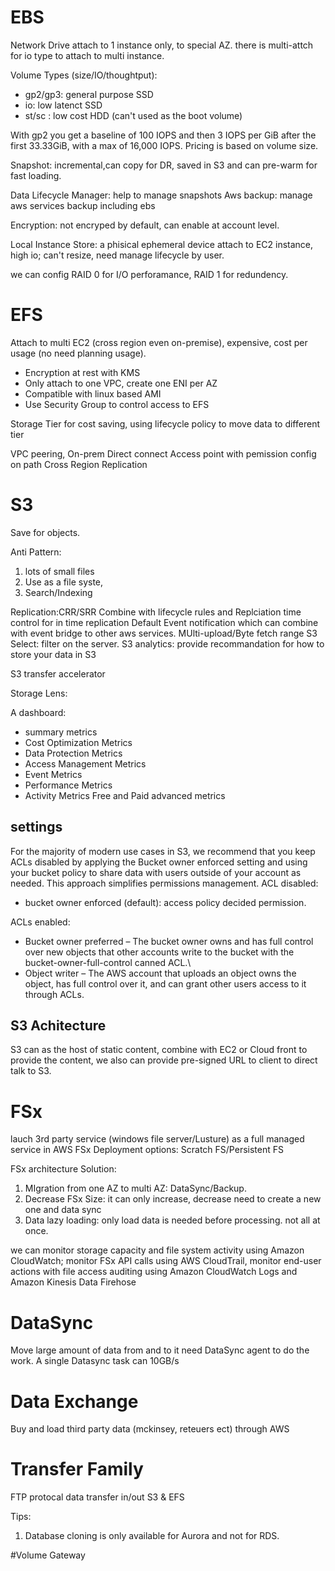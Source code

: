 # EBS

Network Drive attach to 1 instance only, to special AZ. there is multi-attch for io type to attach to multi instance.

Volume Types (size/IO/thoughtput):

- gp2/gp3: general purpose SSD
- io: low latenct SSD
- st/sc : low cost HDD (can't used as the boot volume)

With gp2 you get a baseline of 100 IOPS and then 3 IOPS per GiB after the first 33.33GiB, with a max of 16,000 IOPS. Pricing is based on volume size.

Snapshot: incremental,can copy for DR, saved in S3 and can pre-warm for fast loading.

Data Lifecycle Manager: help to manage snapshots
Aws backup: manage aws services backup including ebs

Encryption: not encryped by default, can enable at account level.

Local Instance Store: a phisical ephemeral device attach to EC2 instance, high io; can't resize, need manage lifecycle by user.

we can config RAID 0 for I/O perforamance, RAID 1 for redundency.

# EFS

Attach to multi EC2 (cross region even on-premise), expensive, cost per usage (no need planning usage).

- Encryption at rest with KMS
- Only attach to one VPC, create one ENI per AZ
- Compatible with linux based AMI
- Use Security Group to control access to EFS

Storage Tier for cost saving, using lifecycle policy to move data to different tier

VPC peering, On-prem Direct connect
Access point with pemission config on path
Cross Region Replication

# S3

Save for objects.

Anti Pattern:

1. lots of small files
2. Use as a file syste,
3. Search/Indexing

Replication:CRR/SRR
Combine with lifecycle rules and Replciation time control for in time replication
Default Event notification which can combine with event bridge to other aws services.
MUlti-upload/Byte fetch range
S3 Select: filter on the server.
S3 analytics: provide recommandation for how to store your data in S3

S3 transfer accelerator

Storage Lens:

A dashboard:

- summary metrics
- Cost Optimization Metrics
- Data Protection Metrics
- Access Management Metrics
- Event Metrics
- Performance Metrics
- Activity Metrics
  Free and Paid advanced metrics

## settings

For the majority of modern use cases in S3, we recommend that you keep ACLs disabled by applying the Bucket owner enforced setting and using your bucket policy to share data with users outside of your account as needed. This approach simplifies permissions management.
ACL disabled:

- bucket owner enforced (default): access policy decided permission.

ACLs enabled:

- Bucket owner preferred – The bucket owner owns and has full control over new objects that other accounts write to the bucket with the bucket-owner-full-control canned ACL.\
- Object writer – The AWS account that uploads an object owns the object, has full control over it, and can grant other users access to it through ACLs.

## S3 Achitecture

S3 can as the host of static content, combine with EC2 or Cloud front to provide the content, we also can provide pre-signed URL to client to direct talk to S3.

# FSx

lauch 3rd party service (windows file server/Lusture) as a full managed service in AWS
FSx Deployment options: Scratch FS/Persistent FS

FSx architecture Solution:

1. MIgration from one AZ to multi AZ: DataSync/Backup.
2. Decrease FSx Size: it can only increase, decrease need to create a new one and data sync
3. Data lazy loading: only load data is needed before processing. not all at once.

we can monitor storage capacity and file system activity using Amazon CloudWatch; monitor FSx API calls using AWS CloudTrail, monitor end-user actions with file access auditing using Amazon CloudWatch Logs and Amazon Kinesis Data Firehose

# DataSync

Move large amount of data from and to
it need DataSync agent to do the work.
A single Datasync task can 10GB/s

# Data Exchange

Buy and load third party data (mckinsey, reteuers ect) through AWS

# Transfer Family

FTP protocal data transfer in/out S3 & EFS

Tips:

1. Database cloning is only available for Aurora and not for RDS.

#Volume Gateway
